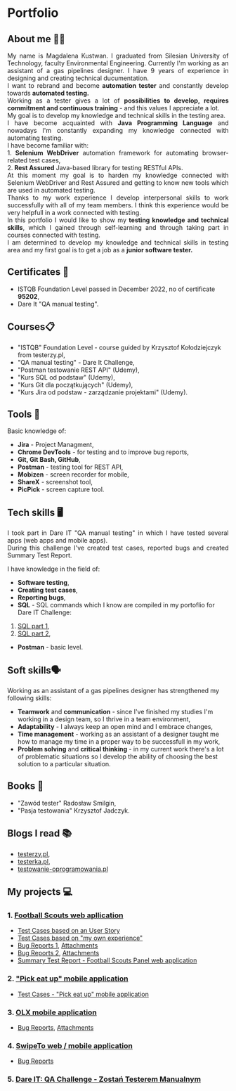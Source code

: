 # Portfolio
## About me 👱‍♀️
<p align="justify">My name is Magdalena Kustwan. I graduated from Silesian University of Technology, faculty Environmental Engineering. Currently I'm working as an assistant of a gas pipelines designer. I have 9 years of experience in designing and creating technical ducumentation.
<br>I want to rebrand and become <strong>automation tester</strong> and constantly develop towards <strong>automated testing.</strong>
<br>Working as a tester gives a lot of <strong>possibilities to develop, requires commitment and continuous training</strong> - and this values I appreciate a lot.
<br>My goal is to develop my knowledge and technical skills in the testing area.
<br>I have become acquainted with <strong>Java Programming Language</strong> and nowadays I'm constantly expanding my knowledge connected with automating testing.
<br>I have become familiar with:
<br>1.<strong> Selenium WebDriver</strong> automation framework for automating browser-related test cases,
<br>2.<strong> Rest Assured</strong> Java-based library for testing RESTful APIs.
<br>At this moment my goal is to harden my knowledge connected with Selenium WebDriver and Rest Assured and getting to know new tools which are used in automated testing.
<br>Thanks to my work experience I develop interpersonal skills to work successfully with all of my team members. I think this experience would be very helpfull in a work connected with testing.
<br>In this portfolio I would like to show my <strong>testing knowledge and technical skills</strong>, which I gained through self-learning and through taking part in courses connected with testing.
<br>I am determined to develop my knowledge and technical skills in testing area and my first goal is to get a job as a <strong>junior software tester.</strong></p> 

## Certificates 📜
* ISTQB Foundation Level passed in December 2022, no of certificate <strong>95202</strong>,
* Dare It "QA manual testing".
## Courses📋
* "ISTQB" Foundation Level - course guided by Krzysztof Kołodziejczyk from testerzy.pl,
* "QA manual testing" - Dare It Challenge,
* "Postman testowanie REST API" (Udemy),
* "Kurs SQL od podstaw" (Udemy),
* "Kurs Git dla początkujących" (Udemy),
* "Kurs Jira od podstaw - zarządzanie projektami" (Udemy).
## Tools 🔧
Basic knowledge of:
* <strong>Jira</strong> - Project Managment,
* <strong>Chrome DevTools</strong> - for testing and to improve bug reports,
* <strong>Git, Git Bash, GitHub</strong>,
* <strong>Postman</strong> - testing tool for REST API,
* <strong>Mobizen</strong> - screen recorder for mobile,
* <strong>ShareX</strong> - screenshot tool,
* <strong>PicPick</strong> - screen capture tool.

## Tech skills 🖥
<p align="justify">I took part in Dare IT "QA manual testing" in which I have tested several apps (web apps and mobile apps). 
<br>During this challenge I've created test cases, reported bugs and created Summary Test Report. </p>

I have knowledge in the field of:
* <strong>Software testing</strong>,
* <strong>Creating test cases</strong>,
* <strong>Reporting bugs</strong>,
* <strong>SQL</strong> - SQL commands which I know are compiled in my portoflio for Dare IT Challenge: 
1. [SQL part 1](https://github.com/MagdalenaKustwan/challenge_portfolio_magda#TASK-5),
2. [SQL part 2](https://github.com/MagdalenaKustwan/challenge_portfolio_magda#TASK-6),
* <strong>Postman</strong> - basic level.

## Soft skills🗣️
Working as an assistant of a gas pipelines designer has strengthened my following skills:
* <strong>Teamwork</strong> and <strong>communication</strong> - since I've finished my studies I'm working in a design team, so I thrive in a team environment,
* <strong>Adaptability</strong> - I always keep an open mind and I embrace changes,
* <strong>Time management</strong> - working as an assistant of a designer taught me how to manage my time in a proper way to be successfull in my work,
* <strong>Problem solving</strong> and <strong>critical thinking</strong> - in my current work there's a lot of problematic situations so I develop the ability of choosing the best solution to a particular situation.
## Books 📖
* "Zawód tester" Radosław Smilgin,
* "Pasja testowania" Krzysztof Jadczyk.
## Blogs I read 📚
* [testerzy.pl](https://testerzy.pl/),
* [testerka.pl](https://testerka.pl),
* [testowanie-oprogramowania.pl](https://testowanie-oprogramowania.pl/blog/)
## My projects 💻
### 1. [Football Scouts web apllication](https://scouts-test.futbolkolektyw.pl/)
* [Test Cases based on an User Story](https://docs.google.com/spreadsheets/d/1f743nJbJRFVM-6Q-Gs4fvZtBPScJbfGY9Di4mZ2xE7E/edit#gid=0)
* [Test Cases based on "my own experience"](https://docs.google.com/spreadsheets/d/1aTDpsfbxUiWod1yA2tgrxEHNAv--As5-ufsPlr7xjq8/edit#gid=0)
* [Bug Reports 1](https://docs.google.com/document/d/1gtXcMbP4IvgVwKEMl7KNeSZhK4EqXtWq-Teyad3258k/edit), [Attachments](https://drive.google.com/drive/folders/10BkHWJDOZzVEY48z4-tYlQ9Qf-fEI6UK)
* [Bug Reports 2](https://docs.google.com/document/d/1EMviWXsw5gNjMoQ0EOenddn1YJe2aIu99inNrnfEXi4/edit), [Attachments](https://drive.google.com/drive/folders/10BkHWJDOZzVEY48z4-tYlQ9Qf-fEI6UK)
* [Summary Test Report - Football Scouts Panel web application](https://docs.google.com/document/d/1q6kp1qb3HyzGO6dV0wQPLDXBL0uMm8Hc4TcDkIq-LdI/edit)
### 2. ["Pick eat up" mobile application](https://pickeatup.io/)
* [Test Cases - "Pick eat up" mobile application](https://docs.google.com/spreadsheets/d/1dsWG6yD_5FFyJ-oawPs9YfcOgNrBZsVyPuxbAwSVGRA/edit#gid=0)
### 3. [OLX mobile application](https://www.olx.pl/)
* [Bug Reports](https://docs.google.com/document/d/1fztrn_jhq8e8R7ts9O9r_n2RKX-jmP9NwJhYPPnfOUM/edit), [Attachments](https://drive.google.com/drive/folders/1SVZRa6-d23UBrf1ps7SIEeWh2KYp1isr)
### 4. [SwipeTo web / mobile application](https://swipeto.pl)
* [Bug Reports](https://magdatester.atlassian.net/jira/software/projects/CPP/boards/1)
### 5. [Dare IT: QA Challenge - Zostań Testerem Manualnym](https://github.com/MKustwan/challenge_portfolio_magda)
